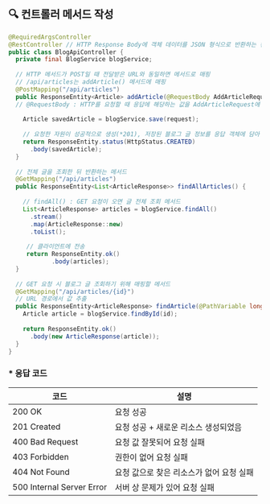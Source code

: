 ## 🔍 컨트롤러 메서드 작성

```java
@RequiredArgsController
@RestController // HTTP Response Body에 객체 데이터를 JSON 형식으로 반환하는 컨트롤러
public class BlogApiController {
  private final BlogService blogService;
  
  // HTTP 메서드가 POST일 때 전달받은 URL와 동일하면 메서드로 매핑
  // /api/articles는 addArticle() 메서드에 매핑
  @PostMapping("/api/articles")
  public ResponseEntity<Article> addArticle(@RequestBody AddArticleRequest request) {
  // @RequestBody : HTTP를 요청할 때 응답에 해당하는 값을 AddArticleRequest에 매핑
    
    Article savedArticle = blogService.save(request);
    
    // 요청한 자원이 성공적으로 생성(*201), 저장된 블로그 글 정보를 응답 객체에 담아 전송
    return ResponseEntity.status(HttpStatus.CREATED)
      .body(savedArticle);
  }
  
  // 전체 글을 조회한 뒤 반환하는 메서드
  @GetMapping("/api/articles")
  public ResponseEntity<List<ArticleResponse>> findAllArticles() {
  
    // findAll() : GET 요청이 오면 글 전체 조회 메서드
    List<ArticleResponse> articles = blogService.findAll()
      .stream()
      .map(ArticleResponse::new)
      .toList();
     
     // 클라이언트에 전송
     return ResponseEntity.ok()
            .body(articles);
  }
  
  // GET 요청 시 블로그 글 조회하기 위해 매핑할 메서드
  @GetMapping("/api/articles/{id}")
  // URL 경로에서 값 추출
  public ResponseEntity<ArticleResponse> findArticle(@PathVariable long id) {
    Article article = blogService.findById(id);
    
    return ResponseEntity.ok()
      .body(new ArticleResponse(article));
  }
}
```

### * 응답 코드

| 코드 | 설명 |
| ---- | ------- |
| 200 OK | 요청 성공 |
| 201 Created | 요청 성공 + 새로운 리소스 생성되었음 |
| 400 Bad Request | 요청 값 잘못되어 요청 실패 |
| 403 Forbidden | 권한이 없어 요청 실패 |
| 404 Not Found | 요청 값으로 찾은 리소스가 없어 요청 실패 |
| 500 Internal Server Error | 서버 상 문제가 있어 요청 실패 |
